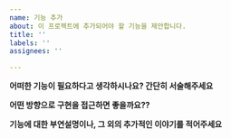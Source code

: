```yaml
---
name: 기능 추가
about: 이 프로젝트에 추가되어야 할 기능을 제안합니다.
title: ''
labels: ''
assignees: ''

---
```


**어떠한 기능이 필요하다고 생각하시나요? 간단히 서술해주세요**

**어떤 방향으로 구현을 접근하면 좋을까요??**

**기능에 대한 부연설명이나, 그 외의 추가적인 이야기를 적어주세요**
